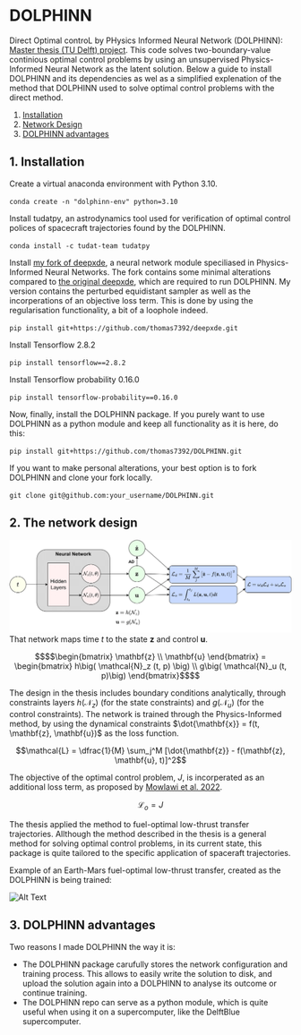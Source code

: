 # DOLPHINN

Direct Optimal controL by PHysics Informed Neural Network (DOLPHINN): [Master thesis (TU Delft) project](https://repository.tudelft.nl/islandora/object/uuid%3Abef00e5f-cab2-41e9-af8d-747d1e9284ea?collection=education). This code solves two-boundary-value continious optimal control problems by using an unsupervised Physics-Informed Neural Network as the latent solution. Below a guide to install DOLPHINN and its dependencies as wel as a simplified explenation of the method that DOLPHINN used to solve optimal control problems with the direct method.

1. [Installation](#installation)
2. [Network Design](#design)
3. [DOLPHINN advantages](#advantages)

## 1. Installation <a name="installation"></a>
Create a virtual anaconda environment with Python 3.10.

`conda create -n "dolphinn-env" python=3.10`

Install tudatpy, an astrodynamics tool used for verification of optimal control polices of spacecraft trajectories found by the DOLPHINN. 

`conda install -c tudat-team tudatpy`

Install [my fork of deepxde](https://github.com/thomas7392/deepxde), a neural network module speciliased in Physics-Informed Neural Networks. The fork contains some minimal alterations compared to [the original deepxde](https://github.com/lululxvi/deepxde), which are required to run DOLPHINN. My version contains the perturbed equidistant sampler as well as the incorperations of an objective loss term. This is done by using the regularisation functionality, a bit of a loophole indeed.

`pip install git+https://github.com/thomas7392/deepxde.git`


Install Tensorflow 2.8.2

`pip install tensorflow==2.8.2`

Install Tensorflow probability 0.16.0

`pip install tensorflow-probability==0.16.0`

Now, finally, install the DOLPHINN package. If you purely want to use DOLPHINN as a python module and keep all functionality as it is here, do this:

`pip install git+https://github.com/thomas7392/DOLPHINN.git`

If you want to make personal alterations, your best option is to fork DOLPHINN and clone your fork locally.

`git clone git@github.com:your_username/DOLPHINN.git`


## 2. The network design <a name="design"></a>
![alt text](https://github.com/thomas7392/DOLPHINN/blob/main/Images/method_overview.png?raw=true)
That network maps time $t$ to the state $\mathbf{z}$ and control $\mathbf{u}$.

```math
$$\begin{bmatrix} \mathbf{z} \\ \mathbf{u} \end{bmatrix} = \begin{bmatrix} h\big( \mathcal{N}_z (t, p) \big) \\  g\big( \mathcal{N}_u (t, p)\big) \end{bmatrix}$$
```

The design in the thesis includes boundary conditions analytically, through constraints layers $h(\mathcal{N}_z)$ (for the state constraints) and $g(\mathcal{N}_u)$ (for the control constraints). The network is trained through the Physics-Informed method, by using the dynamical constraints $\dot{\mathbf{x}} = f(t, \mathbf{z}, \mathbf{u})$ as the loss function.

$$\mathcal{L} = \dfrac{1}{M} \sum_j^M [\dot{\mathbf{z}} - f(\mathbf{z}, \mathbf{u}, t)]^2$$

The objective of the optimal control problem, $J$, is incorperated as an additional loss term, as proposed by [Mowlawi et al. 2022](https://www.sciencedirect.com/science/article/abs/pii/S002199912200794X).

$$\mathcal{L}_o = J$$

The thesis applied the method to fuel-optimal low-thrust transfer trajectories. Allthough the method described in the thesis is a general method for solving optimal control problems, in its current state, this package is quite tailored to the specific application of spaceraft trajectories.

Example of an Earth-Mars fuel-optimal low-thrust transfer, created as the DOLPHINN is being trained:

![Alt Text](Images/animation.gif)

## 3. DOLPHINN advantages <a name="advantages"></a>

Two reasons I made DOLPHINN the way it is:
* The DOLPHINN package carufully stores the network configuration and training process. This allows to easily write the solution to disk, and upload the solution again into a DOLPHINN to analyse its outcome or continue training.
* The DOLPHINN repo can serve as a python module, which is quite useful when using it on a supercomputer, like the DelftBlue supercomputer.



